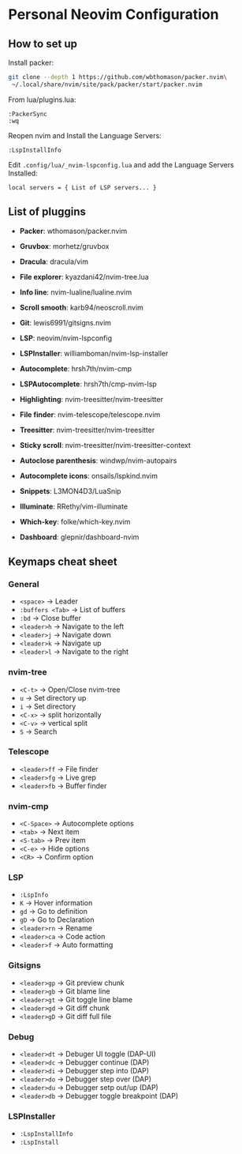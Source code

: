 # Personal Neovim Configuration


## How to set up

Install packer:
```bash
git clone --depth 1 https://github.com/wbthomason/packer.nvim\
 ~/.local/share/nvim/site/pack/packer/start/packer.nvim
```

From lua/plugins.lua:
```
:PackerSync
:wq
```

Reopen nvim and Install the Language Servers:
```
:LspInstallInfo
```

Edit `.config/lua/_nvim-lspconfig.lua` and add the Language Servers Installed:
```
local servers = { List of LSP servers... }
```



## List of pluggins
  * **Packer**: wthomason/packer.nvim

  * **Gruvbox**: morhetz/gruvbox
  * **Dracula**: dracula/vim
  
  * **File explorer**: kyazdani42/nvim-tree.lua
  * **Info line**: nvim-lualine/lualine.nvim
  * **Scroll smooth**: karb94/neoscroll.nvim
  * **Git**: lewis6991/gitsigns.nvim
  * **LSP**: neovim/nvim-lspconfig
  * **LSPInstaller**: williamboman/nvim-lsp-installer
  * **Autocomplete**: hrsh7th/nvim-cmp
  * **LSPAutocomplete**:  hrsh7th/cmp-nvim-lsp
  * **Highlighting**: nvim-treesitter/nvim-treesitter
  * **File finder**: nvim-telescope/telescope.nvim
  * **Treesitter**: nvim-treesitter/nvim-treesitter
  * **Sticky scroll**: nvim-treesitter/nvim-treesitter-context
  * **Autoclose parenthesis**: windwp/nvim-autopairs
  * **Autocomplete icons**: onsails/lspkind.nvim
  * **Snippets**: L3MON4D3/LuaSnip
  * **Illuminate**: RRethy/vim-illuminate
  * **Which-key**: folke/which-key.nvim
  * **Dashboard**: glepnir/dashboard-nvim
  

## Keymaps cheat sheet
### General
  * `<space>` -> Leader
  * `:buffers <Tab>` -> List of buffers
  * `:bd` -> Close buffer
  * `<leader>h` -> Navigate to the left
  * `<leader>j` -> Navigate down
  * `<leader>k` -> Navigate up
  * `<leader>l` -> Navigate to the right

### nvim-tree
  * `<C-t>` -> Open/Close nvim-tree
  * `u` -> Set directory up
  * `i` -> Set directory
  * `<C-x>` -> split horizontally
  * `<C-v>` -> vertical split
  * `S` -> Search

### Telescope
  * `<leader>ff` -> File finder
  * `<leader>fg` -> Live grep
  * `<leader>fb` -> Buffer finder

### nvim-cmp
  * `<C-Space>` -> Autocomplete options
  * `<tab>` -> Next item
  * `<S-tab>` -> Prev item
  * `<C-e>` -> Hide options
  * `<CR>` -> Confirm option

### LSP
  * `:LspInfo`
  * `K` -> Hover information
  * `gd` -> Go to definition
  * `gD` -> Go to Declaration
  * `<leader>rn` -> Rename
  * `<leader>ca` -> Code action
  * `<leader>f` -> Auto formatting


### Gitsigns
  * `<leader>gp` -> Git preview chunk
  * `<leader>gb` -> Git blame line
  * `<leader>gt` -> Git toggle line blame
  * `<leader>gd` -> Git diff chunk
  * `<leader>gD` -> Git diff full file

### Debug
  * `<leader>dt` -> Debuger UI toggle (DAP-UI)
  * `<leader>dc` -> Debugger continue (DAP)
  * `<leader>di` -> Debugger step into (DAP)
  * `<leader>do` -> Debugger step over (DAP)
  * `<leader>du` -> Debugger setp out/up (DAP)
  * `<leader>db` -> Debugger toggle breakpoint (DAP)

### LSPInstaller
  * `:LspInstallInfo`
  * `:LspInstall`

